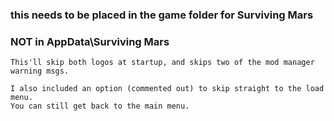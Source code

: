 ### this needs to be placed in the game folder for Surviving Mars
### NOT in AppData\Surviving Mars

```
This'll skip both logos at startup, and skips two of the mod manager warning msgs.

I also included an option (commented out) to skip straight to the load menu.
You can still get back to the main menu.
```